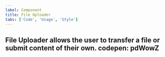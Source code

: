 ```yaml
---
label: Component
title: File Uploader
tabs: ['Code', 'Usage', 'Style']
---
```


<page-intro>**File Uploader** allows the user to transfer a file or submit content of their own.</page-intro>
codepen: pdWowZ
---
